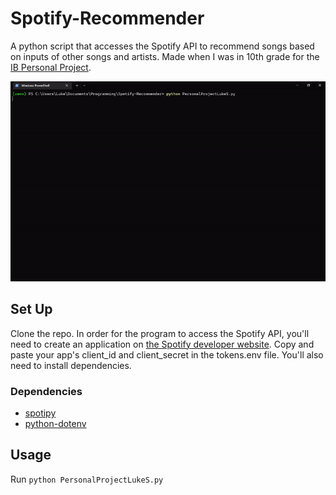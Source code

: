 # Spotify-Recommender

A python script that accesses the Spotify API to recommend songs based on inputs of other songs and artists. Made when I was in 10th grade for the [IB Personal Project](https://www.ibo.org/programmes/middle-years-programme/assessment-and-exams/personal-project/).

![Example](/Examples/example.gif)

## Set Up

Clone the repo. In order for the program to access the Spotify API, you'll need to create an application on [the Spotify developer website](https://developers.spotify.com/). Copy and paste your app's client_id and client_secret in the tokens.env file. You'll also need to install dependencies.

### Dependencies
* [spotipy](https://github.com/plamere/spotipy)
* [python-dotenv](https://github.com/theskumar/python-dotenv)


## Usage

Run ```python PersonalProjectLukeS.py```

